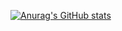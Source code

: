 [![Anurag's GitHub stats](https://github-readme-stats.vercel.app/api?username=joelkalil&show_icons=true&theme=radical)](https://github.com/anuraghazra/github-readme-stats)
